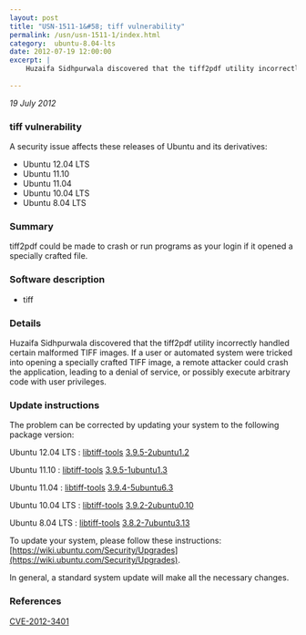 ```yaml
---
layout: post
title: "USN-1511-1&#58; tiff vulnerability"
permalink: /usn/usn-1511-1/index.html
category:  ubuntu-8.04-lts
date: 2012-07-19 12:00:00
excerpt: |
    Huzaifa Sidhpurwala discovered that the tiff2pdf utility incorrectly handled certain malformed TIFF images. If a user or automated system were tricked into opening a specially crafted TIFF image, a remote attacker could crash the application, leading to a denial of service, or possibly execute arbitrary code with user privileges. 
    
--- 
```

 
 

*19 July 2012*

### tiff vulnerability

A security issue affects these releases of Ubuntu and its derivatives:

* Ubuntu 12.04 LTS
* Ubuntu 11.10
* Ubuntu 11.04
* Ubuntu 10.04 LTS
* Ubuntu 8.04 LTS

### Summary

tiff2pdf could be made to crash or run programs as your login if it opened a specially crafted file.

### Software description

* tiff 

### Details

Huzaifa Sidhpurwala discovered that the tiff2pdf utility incorrectly handled certain malformed TIFF images. If a user or automated system were tricked into opening a specially crafted TIFF image, a remote attacker could crash the application, leading to a denial of service, or possibly execute arbitrary code with user privileges. 

### Update instructions

The problem can be corrected by updating your system to the following package version:

Ubuntu 12.04 LTS
 : [libtiff-tools](https://launchpad.net/ubuntu/+source/tiff) <span> [3.9.5-2ubuntu1.2](https://launchpad.net/ubuntu/+source/tiff/3.9.5-2ubuntu1.2) </span> 

Ubuntu 11.10
 : [libtiff-tools](https://launchpad.net/ubuntu/+source/tiff) <span> [3.9.5-1ubuntu1.3](https://launchpad.net/ubuntu/+source/tiff/3.9.5-1ubuntu1.3) </span> 

Ubuntu 11.04
 : [libtiff-tools](https://launchpad.net/ubuntu/+source/tiff) <span> [3.9.4-5ubuntu6.3](https://launchpad.net/ubuntu/+source/tiff/3.9.4-5ubuntu6.3) </span> 

Ubuntu 10.04 LTS
 : [libtiff-tools](https://launchpad.net/ubuntu/+source/tiff) <span> [3.9.2-2ubuntu0.10](https://launchpad.net/ubuntu/+source/tiff/3.9.2-2ubuntu0.10) </span> 

Ubuntu 8.04 LTS
 : [libtiff-tools](https://launchpad.net/ubuntu/+source/tiff) <span> [3.8.2-7ubuntu3.13](https://launchpad.net/ubuntu/+source/tiff/3.8.2-7ubuntu3.13) </span> 

To update your system, please follow these instructions: [https://wiki.ubuntu.com/Security/Upgrades](https://wiki.ubuntu.com/Security/Upgrades).

In general, a standard system update will make all the necessary changes. 

### References

 
 [CVE-2012-3401](http://people.ubuntu.com/~ubuntu-security/cve/CVE-2012-3401)
 

